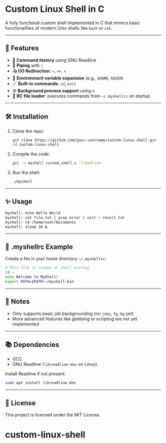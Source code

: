 # Custom Linux Shell in C

A fully functional custom shell implemented in C that mimics basic functionalities of modern Unix shells like `bash` or `zsh`.

---

## 🚀 Features

* 🧾 **Command history** using GNU Readline
* 🔁 **Piping** with `|`
* 📤 **I/O Redirection**: `>`, `>>`, `<`
* 🧠 **Environment variable expansion** (e.g., `$HOME`, `$USER`)
* 🪄 **Built-in commands**: `cd`, `exit`
* ⚙️ **Background process support** using `&`
* 📂 **RC file loader**: executes commands from `~/.myshellrc` on startup

---

## 🛠️ Installation

1. Clone the repo:

   ```bash
   git clone https://github.com/your-username/custom-linux-shell.git
   cd custom-linux-shell
   ```

2. Compile the code:

   ```bash
   gcc -o myshell custom_shell.c -lreadline
   ```

3. Run the shell:

   ```bash
   ./myshell
   ```

---

## ✨ Usage

```bash
myshell> echo Hello World
myshell> cat file.txt | grep error | sort > result.txt
myshell> cd /home/user/Documents
myshell> sleep 10 &
```

---

## 🔧 .myshellrc Example

Create a file in your home directory `~/.myshellrc`:

```bash
# This file is loaded at shell startup
cd ~
echo Welcome to MyShell!
export PATH=$PATH:~/myshell-bin
```

---

## 📌 Notes

* Only supports basic job backgrounding (no `jobs`, `fg`, `bg` yet)
* More advanced features like globbing or scripting are not yet implemented

---

## 📚 Dependencies

* GCC
* GNU Readline (`libreadline-dev` on Linux)

Install Readline if not present:

```bash
sudo apt install libreadline-dev
```

---

## 📄 License

This project is licensed under the MIT License.
# custom-linux-shell
